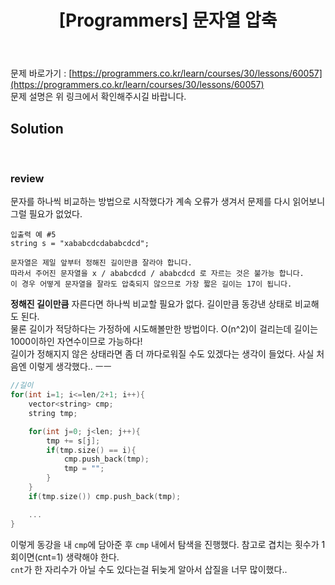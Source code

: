 ﻿---
toc: true
title:  "[Programmers] 문자열 압축"
last_modified_at:   2020-07-27
excerpt: "2020 KAKAO BLIND RECRUITMENT"
categories: PS2020
image: "/images/p17.png"
sitemap :
  changefreq : weekly
  priority : 1.0
---
문제 바로가기 : [https://programmers.co.kr/learn/courses/30/lessons/60057](https://programmers.co.kr/learn/courses/30/lessons/60057)<br>
문제 설명은 위 링크에서 확인해주시길 바랍니다.<br>

## Solution
<script src="https://gist.github.com/yooniversal/c9ab5cdb0e0ac77148b8bfc4c073a1eb.js"></script>
<br>

### review
문자를 하나씩 비교하는 방법으로 시작했다가 계속 오류가 생겨서 문제를 다시 읽어보니 그럴 필요가 없었다.<br>
```
입출력 예 #5
string s = "xababcdcdababcdcd";

문자열은 제일 앞부터 정해진 길이만큼 잘라야 합니다.
따라서 주어진 문자열을 x / ababcdcd / ababcdcd 로 자르는 것은 불가능 합니다.
이 경우 어떻게 문자열을 잘라도 압축되지 않으므로 가장 짧은 길이는 17이 됩니다.
```
<strong>정해진 길이만큼</strong> 자른다면 하나씩 비교할 필요가 없다. 길이만큼 동강낸 상태로 비교해도 된다.<br>
물론 길이가 적당하다는 가정하에 시도해볼만한 방법이다. O(n^2)이 걸리는데 길이는 1000이하인 자연수이므로 가능하다!<br>
길이가 정해지지 않은 상태라면 좀 더 까다로워질 수도 있겠다는 생각이 들었다. 사실 처음엔 이렇게 생각했다.. ㅡㅡ<br>
```cpp
//길이
for(int i=1; i<=len/2+1; i++){
    vector<string> cmp;
    string tmp;

    for(int j=0; j<len; j++){
        tmp += s[j];
        if(tmp.size() == i){
            cmp.push_back(tmp);
            tmp = "";
        }
    }
    if(tmp.size()) cmp.push_back(tmp);

    ...
}
```
이렇게 동강을 내 `cmp`에 담아준 후 `cmp` 내에서 탐색을 진행했다. 참고로 겹치는 횟수가 1회이면(cnt=1) 생략해야 한다.<br>
`cnt`가 한 자리수가 아닐 수도 있다는걸 뒤늦게 알아서 삽질을 너무 많이했다..<br>

<script src="https://utteranc.es/client.js"
        repo="yooniversal/blog-comments"
        issue-term="pathname"
        theme="github-light"
        crossorigin="anonymous"
        async>
</script>

